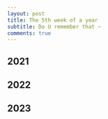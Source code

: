```yaml
---
layout: post
title: The 5th week of a year
subtitle: Do U remember that ~
comments: true
---
```





## 2021


## 2022


## 2023








